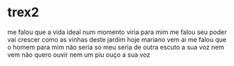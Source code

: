 # trex2
me falou que a vida ideal num momento viria para mim me falou seu poder vai crescer como as vinhas deste jardim hoje mariano vem ai me falou que o homem para mim não seria so meu seria de outra escuto a sua voz nem vem não quero ouvir nem um piu ouço a sua voz
